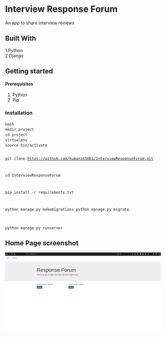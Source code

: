 <h1>Interview Response Forum</h1>
An app to share interview reviews

<h2>Built With</h2>
1.Python<br>
2.Django

<h2>Getting started</h2>
<h4>Prerequisites</h4>

1. Python
2. Pip

<h3>Installation</h3>
<code>bash
mkdir project
cd project
virtualenv .
source bin/activate

git clone https://github.com/kumanik5661/InterviewResponseForum.git

cd InterviewResponseForum

pip install -r requirements.txt

python manage.py makemigrations
python manage.py migrate

python manage.py runserver
</code>
<h2>Home Page screenshot</h2>
<img src="static/images/home_page.png"</img>

